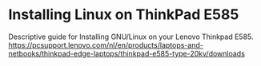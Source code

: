 # Installing Linux on ThinkPad E585
Descriptive guide for Installing GNU/Linux on your Lenovo Thinkpad E585.
https://pcsupport.lenovo.com/nl/en/products/laptops-and-netbooks/thinkpad-edge-laptops/thinkpad-e585-type-20kv/downloads
